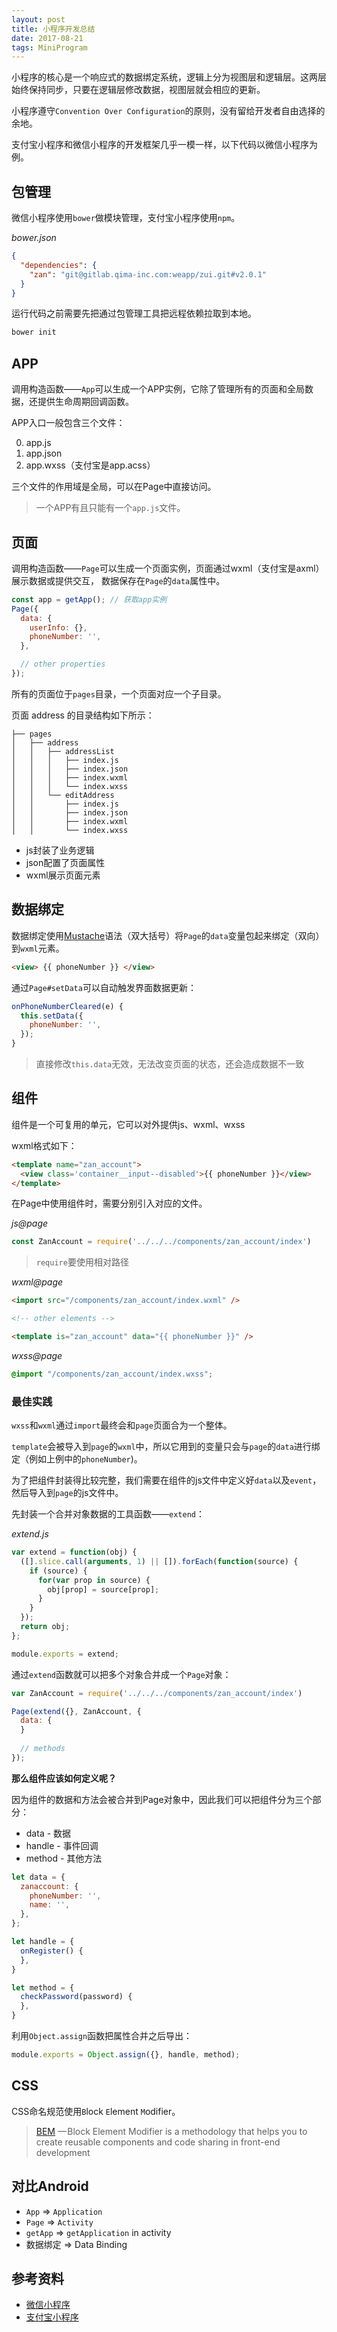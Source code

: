 ```yaml
---
layout: post
title: 小程序开发总结
date: 2017-08-21
tags: MiniProgram
---
```


小程序的核心是一个响应式的数据绑定系统，逻辑上分为视图层和逻辑层。这两层始终保持同步，只要在逻辑层修改数据，视图层就会相应的更新。

小程序遵守`Convention Over Configuration`的原则，没有留给开发者自由选择的余地。

支付宝小程序和微信小程序的开发框架几乎一模一样，以下代码以微信小程序为例。

<!-- more -->

包管理
---
微信小程序使用`bower`做模块管理，支付宝小程序使用`npm`。

*bower.json*
```json
{
  "dependencies": {
    "zan": "git@gitlab.qima-inc.com:weapp/zui.git#v2.0.1"
  }
}
```

运行代码之前需要先把通过包管理工具把远程依赖拉取到本地。

```bash
bower init
```

APP
---
调用构造函数——`App`可以生成一个APP实例，它除了管理所有的页面和全局数据，还提供生命周期回调函数。

APP入口一般包含三个文件：

0. app.js
0. app.json
0. app.wxss（支付宝是app.acss）

三个文件的作用域是全局，可以在Page中直接访问。

> 一个APP有且只能有一个`app.js`文件。

页面
---
调用构造函数——`Page`可以生成一个页面实例，页面通过wxml（支付宝是axml）展示数据或提供交互， 数据保存在`Page`的`data`属性中。

```javascript
const app = getApp(); // 获取app实例
Page({
  data: {
    userInfo: {},
    phoneNumber: '',
  },

  // other properties
});
```

所有的页面位于`pages`目录，一个页面对应一个子目录。 

页面 address 的目录结构如下所示：

```
├── pages
│   ├── address
│   │   ├── addressList
│   │   │   ├── index.js
│   │   │   ├── index.json
│   │   │   ├── index.wxml
│   │   │   └── index.wxss
│   │   └── editAddress
│   │       ├── index.js
│   │       ├── index.json
│   │       ├── index.wxml
│   │       └── index.wxss
```
* js封装了业务逻辑
* json配置了页面属性
* wxml展示页面元素

数据绑定
---
数据绑定使用[Mustache](https://mustache.github.io/)语法（双大括号）将`Page`的`data`变量包起来绑定（双向）到`wxml`元素。

```html
<view> {{ phoneNumber }} </view>
```

通过`Page#setData`可以自动触发界面数据更新：

```javascript
onPhoneNumberCleared(e) {
  this.setData({
    phoneNumber: '',
  });
}
```

> 直接修改`this.data`无效，无法改变页面的状态，还会造成数据不一致

组件
---
组件是一个可复用的单元，它可以对外提供js、wxml、wxss

wxml格式如下：
```html
<template name="zan_account">
  <view class='container__input--disabled'>{{ phoneNumber }}</view>
</template>
```

在Page中使用组件时，需要分别引入对应的文件。

*js@page*
```javascript
const ZanAccount = require('../../../components/zan_account/index')
```
> `require`要使用相对路径

*wxml@page*
```html
<import src="/components/zan_account/index.wxml" />

<!-- other elements -->

<template is="zan_account" data="{{ phoneNumber }}" />
```

*wxss@page*
```css
@import "/components/zan_account/index.wxss";
```

### 最佳实践

`wxss`和`wxml`通过`import`最终会和`page`页面合为一个整体。

`template`会被导入到`page`的`wxml`中，所以它用到的变量只会与`page`的`data`进行绑定（例如上例中的`phoneNumber`)。

为了把组件封装得比较完整，我们需要在组件的js文件中定义好`data`以及`event`，然后导入到`page`的js文件中。

先封装一个合并对象数据的工具函数——`extend`：

*extend.js*
```javascript
var extend = function(obj) {
  ([].slice.call(arguments, 1) || []).forEach(function(source) {
    if (source) {
      for(var prop in source) {
        obj[prop] = source[prop];
      }
    }
  });
  return obj;
};

module.exports = extend;
```

通过`extend`函数就可以把多个对象合并成一个`Page`对象：

```javascript
var ZanAccount = require('../../../components/zan_account/index')

Page(extend({}, ZanAccount, {
  data: {
  }
  
  // methods
});
```

**那么组件应该如何定义呢？**

因为组件的数据和方法会被合并到Page对象中，因此我们可以把组件分为三个部分：

* data - 数据
* handle - 事件回调
* method - 其他方法

```javascript
let data = {
  zanaccount: {
    phoneNumber: '',
    name: '',
  },
};

let handle = {
  onRegister() {
  },
}

let method = {
  checkPassword(password) {
  },
}
```

利用`Object.assign`函数把属性合并之后导出：
```javascript
module.exports = Object.assign({}, handle, method);
```

CSS
---
CSS命名规范使用`B`lock `E`lement `M`odifier。

> [BEM](http://getbem.com/) — Block Element Modifier is a methodology that helps you to create reusable components and code sharing in front-end development



对比Android
---

* `App` => `Application`
* `Page` => `Activity`
* `getApp` => `getApplication` in activity
* 数据绑定 => Data Binding

参考资料
---
* [微信小程序](https://mp.weixin.qq.com/debug/wxadoc/dev/)
* [支付宝小程序](https://docs.alipay.com/mini/developer/getting-started)
